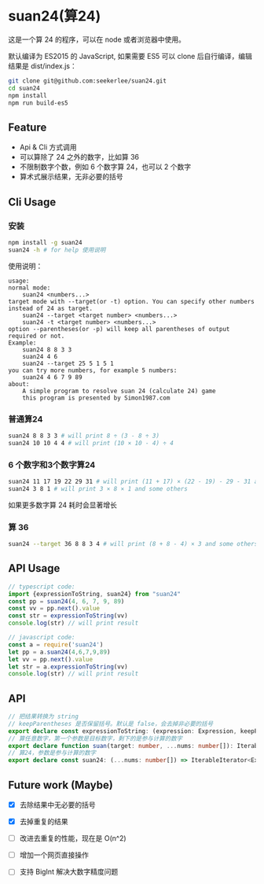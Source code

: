 # suan24(算24)
这是一个算 24 的程序，可以在 node 或者浏览器中使用。

默认编译为 ES2015 的 JavaScript, 如果需要 ES5 可以 clone 后自行编译，编辑结果是 dist/index.js：

```bash
git clone git@github.com:seekerlee/suan24.git
cd suan24
npm install
npm run build-es5
```

## Feature

- Api & Cli 方式调用
- 可以算除了 24 之外的数字，比如算 36
- 不限制数字个数，例如 6 个数字算 24，也可以 2 个数字
- 算术式展示结果，无非必要的括号

## Cli Usage

### 安装

```bash
npm install -g suan24
suan24 -h # for help 使用说明
```
使用说明：

```
usage:
normal mode:
    suan24 <numbers...>
target mode with --target(or -t) option. You can specify other numbers instead of 24 as target.
    suan24 --target <target number> <numbers...>
    suan24 -t <target number> <numbers...>
option --parentheses(or -p) will keep all parentheses of output required or not.
Example:
    suan24 8 8 3 3
    suan24 4 6
    suan24 --target 25 5 1 5 1
you can try more numbers, for example 5 numbers:
    suan24 4 6 7 9 89
about:
    A simple program to resolve suan 24 (calculate 24) game
    this program is presented by Simon1987.com
```

### 普通算24

```bash
suan24 8 8 3 3 # will print 8 ÷ (3 - 8 ÷ 3)
suan24 10 10 4 4 # will print (10 × 10 - 4) ÷ 4
```

### 6 个数字和3个数字算24

```bash
suan24 11 17 19 22 29 31 # will print (11 + 17) × (22 - 19) - 29 - 31 and many others
suan24 3 8 1 # will print 3 × 8 × 1 and some others
```

如果更多数字算 24 耗时会显著增长

### 算 36

```bash
suan24 --target 36 8 8 3 4 # will print (8 + 8 - 4) × 3 and some others
```

## API Usage

```typescript
// typescript code:
import {expressionToString, suan24} from "suan24"
const pp = suan24(4, 6, 7, 9, 89)
const vv = pp.next().value
const str = expressionToString(vv)
console.log(str) // will print result
```

```javascript
// javascript code:
const a = require('suan24')
let pp = a.suan24(4,6,7,9,89)
let vv = pp.next().value
let str = a.expressionToString(vv)
console.log(str) // will print result
```

## API

```typescript
// 把结果转换为 string
// keepParentheses 是否保留括号。默认是 false，会去掉非必要的括号
export declare const expressionToString: (expression: Expression, keepParentheses?: boolean) => string;
// 算任意数字，第一个参数是目标数字，剩下的是参与计算的数字
export declare function suan(target: number, ...nums: number[]): IterableIterator<Expression>;
// 算24，参数是参与计算的数字
export declare const suan24: (...nums: number[]) => IterableIterator<Expression>;
```

## Future work (Maybe)

- [x] 去除结果中无必要的括号
- [x] 去掉重复的结果
- [ ] 改进去重复的性能，现在是 O(n^2)
- [ ] 增加一个网页直接操作
- [ ] 支持 BigInt 解决大数字精度问题

